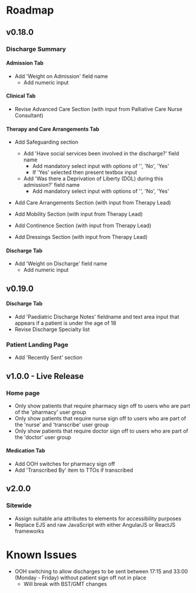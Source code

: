 # Roadmap

## v0.18.0

### Discharge Summary

#### Admission Tab
-   Add 'Weight on Admission' field name
    -   Add numeric input
    
#### Clinical Tab

-   Revise Advanced Care Section (with input from Palliative Care Nurse Consultant)

#### Therapy and Care Arrangements Tab

-   Add Safeguarding section
    -   Add 'Have social services been involved in the discharge?' field name
        -   Add mandatory select input with options of '', 'No', 'Yes'
        -   If 'Yes' selected then present textbox input
    -   Add 'Was there a Deprivation of Liberty (DOL) during this admission?' field name
        -   Add mandatory select input with options of '', 'No', 'Yes'    

-   Add Care Arrangements Section (with input from Therapy Lead)
-   Add Mobility Section (with input from Therapy Lead)
-   Add Continence Section (with input from Therapy Lead)
-   Add Dressings Section (with input from Therapy Lead)

#### Discharge Tab
-   Add 'Weight on Discharge' field name
    -   Add numeric input



## v0.19.0

#### Discharge Tab
-   Add 'Paediatric Discharge Notes' fieldname and text area input that appears if a patient is under the age of 18
-   Revise Discharge Specialty list

### Patient Landing Page

-   Add 'Recently Sent' section

## v1.0.0 - Live Release

### Home page

-   Only show patients that require pharmacy sign off to users who are part of the 'pharmacy' user group
-   Only show patients that require nurse sign off to users who are part of the 'nurse' and 'transcribe' user group
-   Only show patients that require doctor sign off to users who are part of the 'doctor' user group

#### Medication Tab

-   Add OOH switches for pharmacy sign off
-   Add 'Transcribed By' item to TTOs if transcribed

## v2.0.0

### Sitewide

-   Assign suitable aria attributes to elements for accessibility purposes
-   Replace EJS and raw JavaScript with either AngularJS or ReactJS frameworks

# Known Issues

-   OOH switching to allow discharges to be sent between 17:15 and 33:00 (Monday - Friday) without patient sign off not in place
    -   Will break with BST/GMT changes
